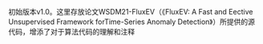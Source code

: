 初始版本v1.0。这里存放论文WSDM21-FluxEV（《FluxEV: A Fast and Eective Unsupervised Framework forTime-Series Anomaly Detection》）所提供的源代码，增添了对于算法代码的理解和注释
